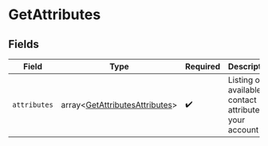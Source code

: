 # GetAttributes


## Fields

| Field                                                                            | Type                                                                             | Required                                                                         | Description                                                                      |
| -------------------------------------------------------------------------------- | -------------------------------------------------------------------------------- | -------------------------------------------------------------------------------- | -------------------------------------------------------------------------------- |
| `attributes`                                                                     | array<[GetAttributesAttributes](../../models/shared/GetAttributesAttributes.md)> | :heavy_check_mark:                                                               | Listing of available contact attributes in your account                          |
